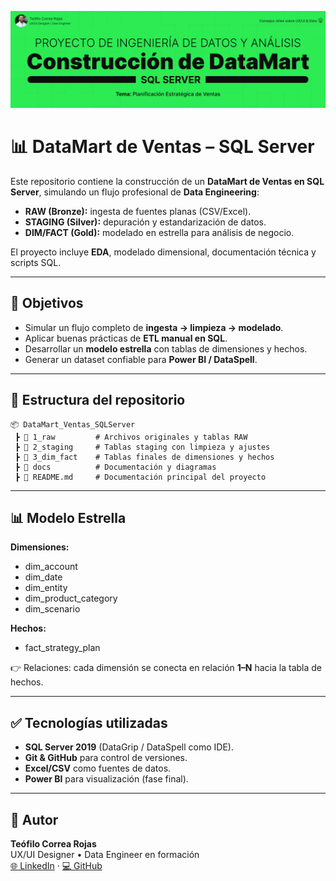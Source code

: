 ![Portada del Proyecto](notebook/assets/banner_datamark_teofiocorrea.png)

# 📊 DataMart de Ventas – SQL Server

Este repositorio contiene la construcción de un **DataMart de Ventas en SQL Server**, simulando un flujo profesional de **Data Engineering**:  

- **RAW (Bronze):** ingesta de fuentes planas (CSV/Excel).  
- **STAGING (Silver):** depuración y estandarización de datos.  
- **DIM/FACT (Gold):** modelado en estrella para análisis de negocio.  

El proyecto incluye **EDA**, modelado dimensional, documentación técnica y scripts SQL.  

---

## 🎯 Objetivos
- Simular un flujo completo de **ingesta → limpieza → modelado**.  
- Aplicar buenas prácticas de **ETL manual en SQL**.  
- Desarrollar un **modelo estrella** con tablas de dimensiones y hechos.  
- Generar un dataset confiable para **Power BI / DataSpell**.  

---

## 📂 Estructura del repositorio
```plaintext
📦 DataMart_Ventas_SQLServer
 ┣ 📂 1_raw         # Archivos originales y tablas RAW
 ┣ 📂 2_staging     # Tablas staging con limpieza y ajustes
 ┣ 📂 3_dim_fact    # Tablas finales de dimensiones y hechos
 ┣ 📂 docs          # Documentación y diagramas
 ┣ 📜 README.md     # Documentación principal del proyecto
```
---

## 📊 Modelo Estrella
**Dimensiones:**
- dim_account  
- dim_date  
- dim_entity  
- dim_product_category  
- dim_scenario  

**Hechos:**
- fact_strategy_plan  

👉 Relaciones: cada dimensión se conecta en relación **1–N** hacia la tabla de hechos.

---

## ✅ Tecnologías utilizadas
- **SQL Server 2019** (DataGrip / DataSpell como IDE).  
- **Git & GitHub** para control de versiones.  
- **Excel/CSV** como fuentes de datos.  
- **Power BI** para visualización (fase final).  

---

## 👤 Autor
**Teófilo Correa Rojas**  
UX/UI Designer • Data Engineer en formación  
[🌐 LinkedIn](https://www.linkedin.com/in/teófilo-correa-rojas/) · [💻 GitHub](https://github.com/teofilocorrea)
